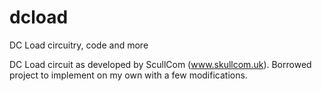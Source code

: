 # dcload
DC Load circuitry, code and more

DC Load circuit as developed by ScullCom (www.skullcom.uk). Borrowed project to implement on my own with a few modifications.

